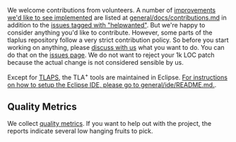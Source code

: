 We welcome contributions from volunteers. A number of [improvements we'd like to see implemented](https://github.com/tlaplus/tlaplus/blob/master/general/docs/contributions.md) are listed at [general/docs/contributions.md](https://github.com/tlaplus/tlaplus/blob/master/general/docs/contributions.md) in addition to the [issues tagged with "helpwanted"](https://github.com/tlaplus/tlaplus/issues?q=is%3Aopen+is%3Aissue+label%3A%22help+wanted%22). But we're happy to consider anything you'd like to contribute. However, some parts of the tlaplus repository follow a very strict contribution policy. So before you start working on anything, please [discuss with us](https://github.com/tlaplus/tlaplus/issues) what you want to do. You can do that on the [issues page](https://github.com/tlaplus/tlaplus/issues). We do not want to reject your 1k LOC patch because the actual change is not considered sensible by us.

 

Except for [TLAPS](https://tla.msr-inria.inria.fr/tlaps/content/Home.html), the TLA<sup>+</sup> tools are maintained in Eclipse. [For instructions on how to setup the Eclipse IDE, please go to general/ide/README.md.](https://github.com/tlaplus/tlaplus/tree/master/general/ide).


Quality Metrics
---------------

We collect [quality metrics](https://sonarqube.com/organizations/tlaplus/projects). If you want to help out with the project, the reports indicate several low hanging fruits to pick.
